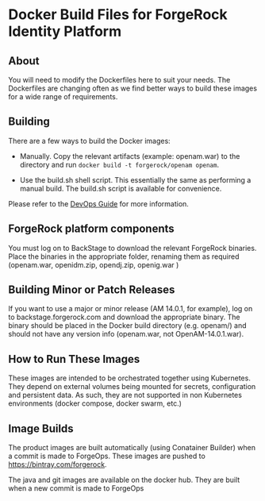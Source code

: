 # Docker Build Files for ForgeRock Identity Platform

## About

You will need to modify the Dockerfiles here to suit your needs. The Dockerfiles
are changing often as we find better ways to build these images for a wide range
 of requirements. 

## Building

There are a few ways to build the Docker images:

* Manually. Copy the relevant artifacts (example: openam.war) to the directory
 and run ```docker build -t forgerock/openam openam```.

* Use the build.sh shell script. This essentially the same as performing a manual build. The build.sh script
 is available for convenience.

Please refer to the [DevOps Guide](https://backstage.forgerock.com/docs/platform/6/devops-guide/) for more information.

## ForgeRock platform components

You must log on to BackStage to download the relevant ForgeRock binaries. Place the binaries in the appropriate folder, renaming them as required (openam.war, openidm.zip, opendj.zip, openig.war )

## Building Minor or Patch Releases

If you want to use a major or minor release (AM 14.0.1, for example), log on to
backstage.forgerock.com and download the appropriate binary. The binary should be
placed in the Docker build directory (e.g. openam/) and should not have any
version info (openam.war, not OpenAM-14.0.1.war).

## How to Run These Images

These images are intended to be
orchestrated together using Kubernetes. They depend on external volumes being
mounted for secrets, configuration and persistent data. As such, they are not supported in non Kubernetes environments (docker compose, docker swarm, etc.)


## Image Builds

The product images are built automatically (using Conatainer Builder) when a commit is made to ForgeOps. These images are pushed to https://bintray.com/forgerock.


The java and git images are available on the docker hub. They are built when a new commit is made to ForgeOps
